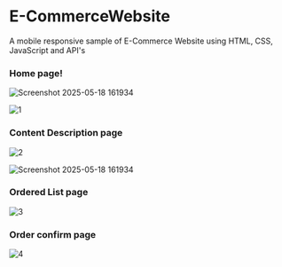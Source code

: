 # E-CommerceWebsite
 A mobile responsive sample of E-Commerce Website using HTML, CSS, JavaScript and API's
 
 
 
### Home page!

![Screenshot 2025-05-18 161934](https://github.com/user-attachments/assets/6e781add-6c64-4d6b-b845-52b50f42f24e)

![1]()



### Content Description page
![2]()

![Screenshot 2025-05-18 161934](https://github.com/user-attachments/assets/4b0a69df-c64e-490e-a1fc-d64eee7f9070)


### Ordered List page
![3]()



### Order confirm page
![4]()
